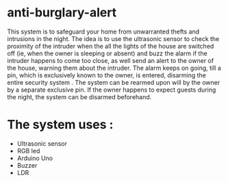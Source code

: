 # anti-burglary-alert
This system is to safeguard your home from unwarranted thefts and intrusions in the night.
The idea is to use the  ultrasonic sensor  to check the proximity of the intruder when the all the lights of the house are switched off (ie, when the owner is sleeping or absent) and buzz the alarm if the intruder happens to come too close, as well send an alert to the owner of the house, warning them about the intruder. The alarm keeps on going, till a pin, which is exclusively known to the owner, is entered, disarming the entire security system . The system can be rearmed upon will by the owner by a separate exclusive pin. If the owner happens to expect guests during the night, the system can be disarmed beforehand. 

# The system uses :
   - Ultrasonic sensor
   - RGB led
   - Arduino Uno
   - Buzzer
   - LDR

  
